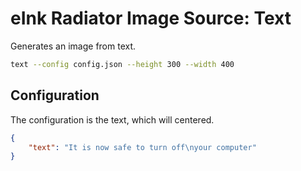 # eInk Radiator Image Source: Text

Generates an image from text.

```bash
text --config config.json --height 300 --width 400
```

## Configuration

The configuration is the text, which will centered.

```json
{
    "text": "It is now safe to turn off\nyour computer"
}
```
